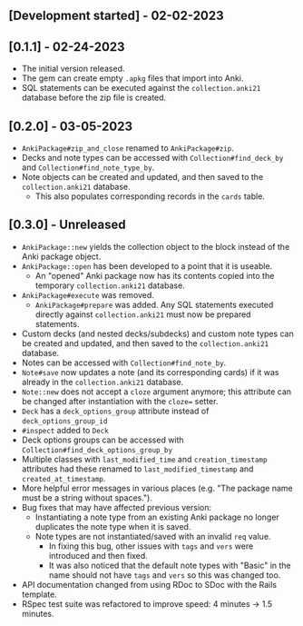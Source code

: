## [Development started] - 02-02-2023

## [0.1.1] - 02-24-2023

- The initial version released.
- The gem can create empty `.apkg` files that import into Anki.
- SQL statements can be executed against the `collection.anki21` database before the zip file is created.

## [0.2.0] - 03-05-2023

- `AnkiPackage#zip_and_close` renamed to `AnkiPackage#zip`.
- Decks and note types can be accessed with `Collection#find_deck_by` and `Collection#find_note_type_by`.
- Note objects can be created and updated, and then saved to the `collection.anki21` database.
  - This also populates corresponding records in the `cards` table.

## [0.3.0] - Unreleased

- `AnkiPackage::new` yields the collection object to the block instead of the Anki package object.
- `AnkiPackage::open` has been developed to a point that it is useable.
  - An "opened" Anki package now has its contents copied into the temporary `collection.anki21` database.
- `AnkiPackage#execute` was removed.
  - `AnkiPackage#prepare` was added. Any SQL statements executed directly against `collection.anki21` must now be prepared statements.
- Custom decks (and nested decks/subdecks) and custom note types can be created and updated, and then saved to the `collection.anki21` database.
- Notes can be accessed with `Collection#find_note_by`.
- `Note#save` now updates a note (and its corresponding cards) if it was already in the `collection.anki21` database.
- `Note::new` does not accept a `cloze` argument anymore; this attribute can be changed after instantiation with the `cloze=` setter.
- `Deck` has a `deck_options_group` attribute instead of `deck_options_group_id`
- `#inspect` added to `Deck`
- Deck options groups can be accessed with `Collection#find_deck_options_group_by`
- Multiple classes with `last_modified_time` and `creation_timestamp` attributes had these renamed to `last_modified_timestamp` and `created_at_timestamp`.
- More helpful error messages in various places (e.g. "The package name must be a string without spaces.").
- Bug fixes that may have affected previous version:
  - Instantiating a note type from an existing Anki package no longer duplicates the note type when it is saved.
  - Note types are not instantiated/saved with an invalid `req` value.
    - In fixing this bug, other issues with `tags` and `vers` were introduced and then fixed.
    - It was also noticed that the default note types with "Basic" in the name should not have `tags` and `vers` so this was changed too.
- API documentation changed from using RDoc to SDoc with the Rails template.
- RSpec test suite was refactored to improve speed: 4 minutes -> 1.5 minutes.
